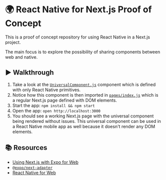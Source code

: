 # 🌍 React Native for Next.js Proof of Concept

This is a proof of concept repository for using React Native in a Next.js project.

The main focus is to explore the possibility of sharing components between web and native.

## ▶️ Walkthrough

1. Take a look at the [`UniversalComponent.js`](UniversalComponent.js) component which is defined with only React Native primitives.
2. Notice how this component is then imported in [`pages/index.js`](pages/index.js) which is a regular Next.js page defined with DOM elements.
3. Start the app: `npm install && npm start`
4. Open the app: `open http://localhost:3000`
5. You should see a working Next.js page with the universal component being rendered without issues. This universal component can be used in a React Native mobile app as well because it doesn't render any DOM elements.

## 📚 Resources

- [Using Next.js with Expo for Web](https://docs.expo.dev/guides/using-nextjs/)
- [`@expo/next-adapter`](https://github.com/expo/expo-cli/tree/master/packages/next-adapter)
- [React Native for Web](https://necolas.github.io/react-native-web/)
